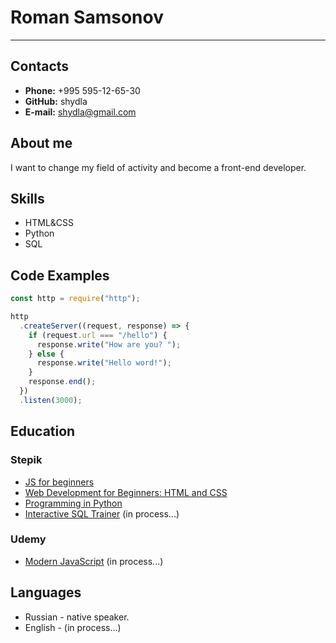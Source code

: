 # Roman Samsonov

___

## Contacts

* **Phone:** +995 595-12-65-30
* **GitHub:** shydla
* **E-mail:** shydla@gmail.com

## About me

I want to change my field of activity and become a front-end developer.

## Skills

* HTML&CSS
* Python
* SQL

## Code Examples

```js
const http = require("http");

http
  .createServer((request, response) => {
    if (request.url === "/hello") {
      response.write("How are you? ");
    } else {
      response.write("Hello word!");
    }
    response.end();
  })
  .listen(3000);
```

## Education

### Stepik
  
* [JS for beginners](https://stepik.org/cert/133394)
* [Web Development for Beginners: HTML and CSS](https://stepik.org/cert/1673506)
* [Programming in Python](https://stepik.org/cert/33660)
* [Interactive SQL Trainer](https://stepik.org/course/63054/syllabus) (in process...)

### Udemy

* [Modern JavaScript](https://www.udemy.com/course/javascript-zero-to-junior-developer/) (in process...)

## Languages

* Russian - native speaker.
* English - (in process…)
